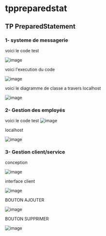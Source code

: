 # tppreparedstat


## TP PreparedStatement 

### 1- systeme de messagerie 

voici le code test 

![image](https://github.com/ManalEssaoulajy/TPISIC/assets/147450276/915c2652-d687-4762-8fbe-36998c786e61)

voici l'execution du code 

![image](https://github.com/ManalEssaoulajy/TPISIC/assets/147450276/2484a9a4-3569-4137-95fd-53c11f0ed7ef)

voici le diagramme de classe a travers localhost

![image](https://github.com/ManalEssaoulajy/TPISIC/assets/147450276/26677cf4-46fe-48a7-9dfe-d187a17693f0)

### 2- Gestion des employés
voici le code test
![image](https://github.com/ManalEssaoulajy/tppreparedstat/assets/147450276/d82858ef-1c03-41da-b4fa-04541e3b7a80)




 localhost
 
 ![image](https://github.com/ManalEssaoulajy/TPISIC/assets/147450276/e99e4735-e5c0-415f-967f-fb322cb0a0cd)



### 3- Gestion client/service 

conception 

![image](https://github.com/ManalEssaoulajy/tppreparedstat/assets/147450276/f8344509-23d2-4185-9a23-281763b9875f)


interface client


![image](https://github.com/ManalEssaoulajy/TPISIC/assets/147450276/7f90926f-9709-4cb1-97a4-167333b66965)




BOUTON AJOUTER

![image](https://github.com/ManalEssaoulajy/TPISIC/assets/147450276/b2fb1dcb-340c-4363-a0f1-4b7de3ba359b)

BOUTON SUPPRIMER 

![image](https://github.com/ManalEssaoulajy/TPISIC/assets/147450276/9a19f6fd-f9c6-42e5-a07f-ca9a394ad8c8)





